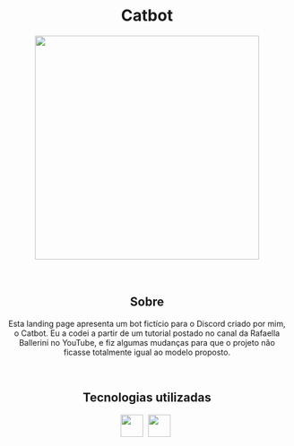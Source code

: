 <h1 align="center">Catbot</h1>
<div align="center">
<img height="400cm" src="https://user-images.githubusercontent.com/119365652/205827030-728ada33-64fa-4df8-b273-38cd8c1128dc.gif"/>
</div>
<br>
</br>

<h2 align="center">Sobre</h2>
<p align="center">Esta landing page apresenta um bot fictício para o Discord criado por mim, o Catbot. Eu a codei a partir de um tutorial postado no canal da Rafaella Ballerini no YouTube, e fiz algumas mudanças para que o projeto não ficasse totalmente igual ao modelo proposto. </p>
<br>

<h2 align="center">Tecnologias utilizadas</h2>
<div align="center">
<img height="40cm" src="https://cdn.jsdelivr.net/gh/devicons/devicon/icons/html5/html5-original.svg"/> <img height="40cm" hspace="5" src="https://cdn.jsdelivr.net/gh/devicons/devicon/icons/css3/css3-original.svg"/>
</div>
